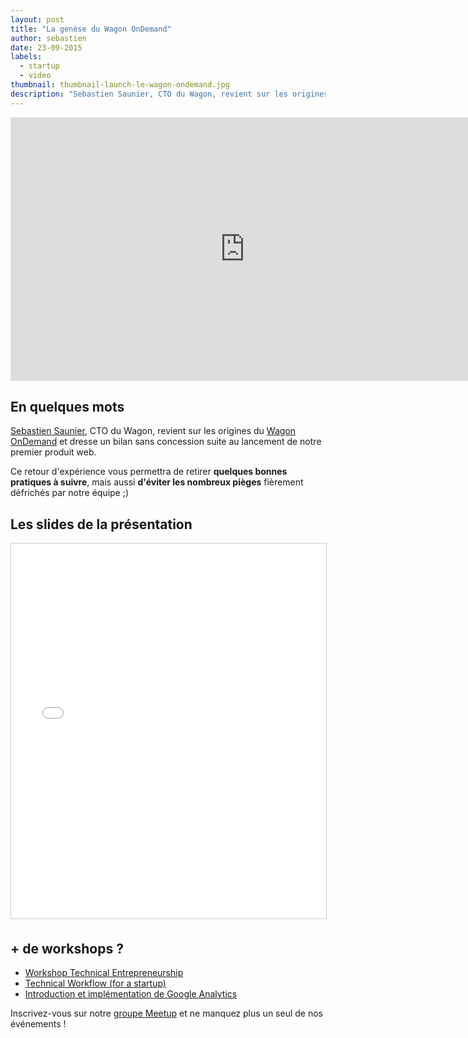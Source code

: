 ```yaml
---
layout: post
title: "La genèse du Wagon OnDemand"
author: sebastien
date: 23-09-2015
labels:
  - startup
  - video
thumbnail: thumbnail-launch-le-wagon-ondemand.jpg
description: "Sebastien Saunier, CTO du Wagon, revient sur les origines du Wagon OnDemand et dresse un bilan sans concession suite au lancement de notre premier produit web."
---
```


<div class="video-wrapper"><iframe width="750" height="422" src="https://www.youtube.com/embed/tgE4ujfoFcw?showinfo=0" frameborder="0" allowfullscreen></iframe></div>

## En quelques mots

[Sebastien Saunier](https://twitter.com/ssaunier), CTO du Wagon, revient sur les origines du [Wagon OnDemand](http://ondemand.lewagon.org) et dresse un bilan sans concession suite au lancement de notre premier produit web.

Ce retour d'expérience vous permettra de retirer **quelques bonnes pratiques à suivre**, mais aussi **d'éviter les nombreux pièges** fièrement défrichés par notre équipe ;)


## Les slides de la présentation

<div class="embed-fb">
  <iframe src="//www.slideshare.net/slideshow/embed_code/key/41dTmYYMlubTto" width="750" height="600" frameborder="0" marginwidth="0" marginheight="0" scrolling="no" style="border:1px solid #CCC; border-width:1px; margin-bottom:5px; max-width: 100%;" allowfullscreen> </iframe>
</div>


## + de workshops ?

- [Workshop Technical Entrepreneurship](http://www.lewagon.org/blog/workshop-technical-entrepreneurship-boris-paillard)
- [Technical Workflow (for a startup)](http://www.lewagon.org/blog/technical-workflow-for-startup)
- [Introduction et implémentation de Google Analytics](http://www.lewagon.org/blog/implementation-google-analytics)


Inscrivez-vous sur notre [groupe Meetup](http://bit.ly/1BIRO9k) et ne manquez plus un seul de nos événements !
